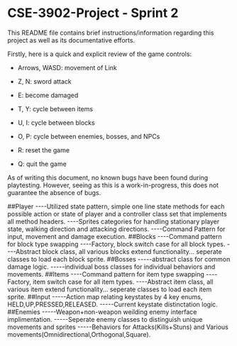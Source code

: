# CSE-3902-Project - Sprint 2

This README file contains brief instructions/information regarding this project as well as its documentative efforts.

Firstly, here is a quick and explicit review of the game controls:

- Arrows, WASD: movement of Link
- Z, N: sword attack
- E: become damaged

- T, Y: cycle between items
- U, I: cycle between blocks
- O, P: cycle between enemies, bosses, and NPCs

- R: reset the game
- Q: quit the game

As of writing this document, no known bugs have been found during playtesting. However, seeing as this is a work-in-progress, this does not guarantee the absence of bugs.


##Player
----Utilized state pattern, simple one line state methods for each possible action or state of player and a controller class set that implements all method headers. 
----Sprites categories for handling stationary player state, walking direction and attacking directions. 
----Command Pattern for input, movement and damage execution.
##Blocks
----Command pattern for block type swapping
----Factory, block switch case for all block types.
----Abstract block class, all various blocks extend functionality... seperate classes to load each block sprite.
##Bosses
-----abstract class for common damage logic.
-----individual boss classes for individual behaviors and movements.
##Items
----Command pattern for item type swapping
----Factory, item switch case for all item types.
----Abstract item class, all various item extend functionality... seperate classes to load each item sprite.
##Input
-----Action map relating keystates by 4 key enums, HELD,UP,PRESSED,RELEASED.
-----Current keystate distinctation logic.
##Enemies
-----Weapon+non-weapon weilding enemy interface implimentation.
-----Seperate enemy classes to distinguish unique movements and sprites
-----Behaviors for Attacks(Kills+Stuns) and Various movements(Omnidirectional,Orthogonal,Square).
